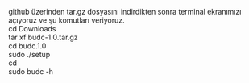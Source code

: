 <p>github üzerinden tar.gz dosyasını indirdikten sonra terminal ekranımızı açıyoruz ve şu komutları veriyoruz.<br/>cd Downloads<br/>tar xf budc-1.0.tar.gz<br/>cd budc.1.0<br/>sudo ./setup<br/>cd<br/>sudo budc -h</p>

